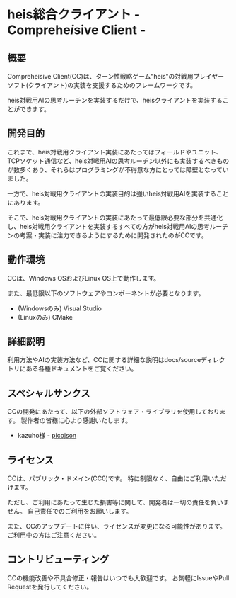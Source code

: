 # heis総合クライアント - Comprehe*i*sive Client -

## 概要

Compreheisive Client(CC)は、ターン性戦略ゲーム"heis"の対戦用プレイヤーソフト(クライアント)の実装を支援するためのフレームワークです。

heis対戦用AIの思考ルーチンを実装するだけで、heisクライアントを実装することができます。

## 開発目的

これまで、heis対戦用クライアント実装にあたってはフィールドやユニット、TCPソケット通信など、heis対戦用AIの思考ルーチン以外にも実装するべきものが数多くあり、それらはプログラミングが不得意な方にとっては障壁となっていました。

一方で、heis対戦用クライアントの実装目的は強いheis対戦用AIを実装することにあります。

そこで、heis対戦用クライアントの実装にあたって最低限必要な部分を共通化し、heis対戦用クライアントを実装するすべての方がheis対戦用AIの思考ルーチンの考案・実装に注力できるようにするために開発されたのがCCです。

## 動作環境

CCは、Windows OSおよびLinux OS上で動作します。

また、最低限以下のソフトウェアやコンポーネントが必要となります。

- (Windowsのみ) Visual Studio
- (Linuxのみ) CMake

## 詳細説明

利用方法やAIの実装方法など、CCに関する詳細な説明はdocs/sourceディレクトリにある各種ドキュメントをご覧ください。

## スペシャルサンクス

CCの開発にあたって、以下の外部ソフトウェア・ライブラリを使用しております。
製作者の皆様に心より感謝いたします。

- kazuho様 - [picojson](https://github.com/kazuho/picojson)

## ライセンス

CCは、パブリック・ドメイン(CC0)です。
特に制限なく、自由にご利用いただけます。

ただし、ご利用にあたって生じた損害等に関して、開発者は一切の責任を負いません。
自己責任でのご利用をお願いします。

また、CCのアップデートに伴い、ライセンスが変更になる可能性があります。
ご利用中の方はご注意ください。

## コントリビューティング

CCの機能改善や不具合修正・報告はいつでも大歓迎です。
お気軽にIssueやPull Requestを発行してください。
